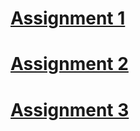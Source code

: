 # [Assignment 1](https://github.com/john4suresh/navarsedutech/tree/master/assignment1)

# [Assignment 2](https://github.com/john4suresh/NavarsEdutech/tree/master/assignment2)

# [Assignment 3](https://github.com/john4suresh/NavarsEdutech/tree/master/assignment3)

